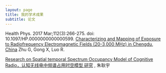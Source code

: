 ```yaml
---
layout: page
title: 我的学术成果
subtitle: 论文
---
```


Health Phys. 2017 Mar;112(3):266-275. doi: 10.1097/HP.0000000000000599.
[Characterizing and Mapping of Exposure to Radiofrequency Electromagnetic Fields (20-3,000 MHz) in Chengdu, China](https://github.com/kevinsblog/kevinsblog.github.io/blob/master/pdf/Characterizing%20and%20Mapping%20of%20Exposure%20to%20Radiofrequency%20Electromagnetic%20Fields%20(20-3%2C000%20MHz)%20in%20Chengdu%2C%20China.pdf)
Zhu G, Gong X, Luo R.

[Research on Spatial temporal Spectrum Occupancy
Model of Cognitive Radio，认知无线电中频谱占用时空模型
研究](https://www.researchgate.net/publication/318405797_Research_on_Spatial-temporal_Spectrum_Occupancy_Modelal)
, 朱耿宇